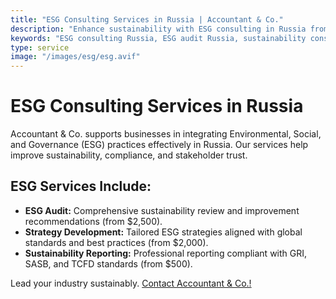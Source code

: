 ```yaml
---
title: "ESG Consulting Services in Russia | Accountant & Co."
description: "Enhance sustainability with ESG consulting in Russia from $2,500. Accountant & Co. helps achieve compliance and growth. Contact us today!"
keywords: "ESG consulting Russia, ESG audit Russia, sustainability consulting Russia"
type: service
image: "/images/esg/esg.avif"
---
```


# ESG Consulting Services in Russia

Accountant & Co. supports businesses in integrating Environmental, Social, and Governance (ESG) practices effectively in Russia. Our services help improve sustainability, compliance, and stakeholder trust.

## ESG Services Include:

- **ESG Audit:** Comprehensive sustainability review and improvement recommendations (from $2,500).
- **Strategy Development:** Tailored ESG strategies aligned with global standards and best practices (from $2,000).
- **Sustainability Reporting:** Professional reporting compliant with GRI, SASB, and TCFD standards (from $500).

Lead your industry sustainably. [Contact Accountant & Co.!](/contacts/)